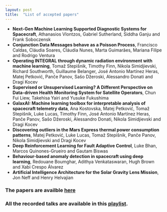 ```yaml
---
layout: post
title:  "List of accepted papers"
---
```



- **Next-Gen Machine Learning Supported Diagnostic Systems for Spacecraft**, Athanasios Vlontzos, Gabriel Sutherland, Siddha Ganju and Frank Soboczensk
- **Conjunction Data Messages behave as a Poisson Process**, Francisco Caldas, Cláudia Soares, Cláudia Nunes, Marta Guimarães, Mariana Filipe and Rodrigo Ventura
- **Operating INTEGRAL through dynamic radiation environment with machine learning**, Tomaž Stepišnik, Timothy Finn, Nikola Simidjievski, Richard Southworth, Guillaume Belanger, José Antonio Martínez Heras, Matej Petković, Panče Panov, Sašo Džeroski, Alessandro Donati and Dragi Kocev
- **Supervised or Unsupervised Learning? A Different Perspective on Data-driven Health Monitoring System for Satellite Operators**, Chun Fui Liew, Takehisa Yairi and Yusuke Fukushima
- **GalaxAI: Machine learning toolbox for interpretable analysis of spacecraft telemetry data**, Ana Kostovska, Matej Petković, Tomaž Stepišnik, Luke Lucas, Timothy Finn, José Antonio Martínez Heras, Panče Panov, Sašo Džeroski, Alessandro Donati, Nikola Simidjievski and Dragi Kocev
- **Discovering outliers in the Mars Express thermal power consumption patterns**, Matej Petković, Luke Lucas, Tomaž Stepišnik, Panče Panov, Nikola Simidjievski and Dragi Kocev
- **Deep Reinforcement Learning for Fault Adaptive Control**, Luke Bhan, Marcos Quinones-Grueiro and Gautam Biswas
- **Behaviour-based anomaly detection in spacecraft using deep learning**, Redouane Boumghar, Adithya Venkataswaran, Hugh Brown and Xabi Crespo Álvarez
- **Artificial Intelligence Architecture for the Solar Gravity Lens Mission**, Jon Neff and Henry Helvajian


### The papers are availble [here](https://drive.google.com/drive/folders/1AUwPZOYw6zuyX0dKr0flqMmEMjcI6Zm4?usp=sharing)

### All the recorded talks are available in this [playlist](https://www.youtube.com/playlist?list=PLR_rUVfiQdbWM7QKpv24zw9PpNv7zO32D).

